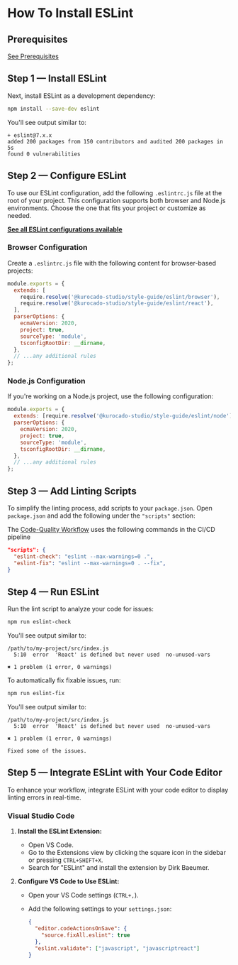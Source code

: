 # How To Install ESLint

## Prerequisites

[See Prerequisites](Guides.md)

## Step 1 — Install ESLint

Next, install ESLint as a development dependency:

```bash
npm install --save-dev eslint
```

You'll see output similar to:

```
+ eslint@7.x.x
added 200 packages from 150 contributors and audited 200 packages in 5s
found 0 vulnerabilities
```

## Step 2 — Configure ESLint

To use our ESLint configuration, add the following `.eslintrc.js` file at the root of your project.
This configuration supports both browser and Node.js environments. Choose the one that fits your
project or customize as needed.

**[See all ESLint configurations available](https://github.com/Kurocado-Studio/styleguide/tree/main/src/eslint)**

### Browser Configuration

Create a `.eslintrc.js` file with the following content for browser-based projects:

```javascript
module.exports = {
  extends: [
    require.resolve('@kurocado-studio/style-guide/eslint/browser'),
    require.resolve('@kurocado-studio/style-guide/eslint/react'),
  ],
  parserOptions: {
    ecmaVersion: 2020,
    project: true,
    sourceType: 'module',
    tsconfigRootDir: __dirname,
  },
  // ...any additional rules
};
```

### Node.js Configuration

If you're working on a Node.js project, use the following configuration:

```javascript
module.exports = {
  extends: [require.resolve('@kurocado-studio/style-guide/eslint/node')],
  parserOptions: {
    ecmaVersion: 2020,
    project: true,
    sourceType: 'module',
    tsconfigRootDir: __dirname,
  },
  // ...any additional rules
};
```

## Step 3 — Add Linting Scripts

To simplify the linting process, add scripts to your `package.json`. Open `package.json` and add the
following under the `"scripts"` section:

<note>The <a href="Code-Quality.md">Code-Quality Workflow</a> uses the following commands in the
CI/CD pipeline</note>

```json
"scripts": {
  "eslint-check": "eslint --max-warnings=0 .",
  "eslint-fix": "eslint --max-warnings=0 . --fix",
}
```

## Step 4 — Run ESLint

Run the lint script to analyze your code for issues:

```bash
npm run eslint-check
```

You'll see output similar to:

```
/path/to/my-project/src/index.js
  5:10  error  'React' is defined but never used  no-unused-vars

✖ 1 problem (1 error, 0 warnings)
```

To automatically fix fixable issues, run:

```bash
npm run eslint-fix
```

You'll see output similar to:

```
/path/to/my-project/src/index.js
  5:10  error  'React' is defined but never used  no-unused-vars

✖ 1 problem (1 error, 0 warnings)

Fixed some of the issues.
```

## Step 5 — Integrate ESLint with Your Code Editor

To enhance your workflow, integrate ESLint with your code editor to display linting errors in
real-time.

### Visual Studio Code

1. **Install the ESLint Extension:**

   - Open VS Code.
   - Go to the Extensions view by clicking the square icon in the sidebar or pressing
     `CTRL+SHIFT+X`.
   - Search for "ESLint" and install the extension by Dirk Baeumer.

2. **Configure VS Code to Use ESLint:**

   - Open your VS Code settings (`CTRL+,`).
   - Add the following settings to your `settings.json`:

     ```json
     {
       "editor.codeActionsOnSave": {
         "source.fixAll.eslint": true
       },
       "eslint.validate": ["javascript", "javascriptreact"]
     }
     ```
